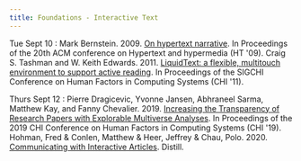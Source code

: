 ```yaml
---
title: Foundations - Interactive Text
---
```


Tue Sept 10
: Mark Bernstein. 2009. [On hypertext narrative](https://drive.google.com/file/d/1P6aaZEZ8HSSeylhnuJKN6RNJWBR9eweM/view?usp=sharing). In Proceedings of the 20th ACM conference on Hypertext and hypermedia (HT '09).  Craig S. Tashman and W. Keith Edwards. 2011. [LiquidText: a flexible, multitouch environment to support active reading](https://drive.google.com/file/d/1KCSN2VboLqaene51zeu9hyu3p6cBNwh7/view?usp=sharing). In Proceedings of the SIGCHI Conference on Human Factors in Computing Systems (CHI '11).

Thurs Sept 12
: Pierre Dragicevic, Yvonne Jansen, Abhraneel Sarma, Matthew Kay, and Fanny Chevalier. 2019. [Increasing the Transparency of Research Papers with Explorable Multiverse Analyses](https://drive.google.com/file/d/15CBXhGlZH-pw_AVTQcWrCoIupP3JY8q0/view?usp=sharing). In Proceedings of the 2019 CHI Conference on Human Factors in Computing Systems (CHI '19). <br> Hohman, Fred & Conlen, Matthew & Heer, Jeffrey & Chau, Polo. 2020. [Communicating with Interactive Articles](https://distill.pub/2020/communicating-with-interactive-articles/). Distill. 